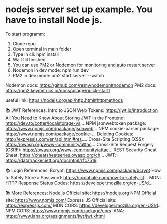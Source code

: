 # nodejs server set up example. You have to install Node js.

To start programm:
1. Clone repo
2. Open terminal in main folder
3. Type in cli: npm install
4. Wait till finished
5. You can use PM2 or Nodemon for monitoring and auto restart server
6. Nodemon in dev mode: npm run dev
7. PM2 in dev mode: pm2 start server --watch

Nodemon docs: https://github.com/remy/nodemon#nodemon
PM2 docs: https://pm2.keymetrics.io/docs/usage/quick-start/

useful link: https://nodejs.org/api/http.html#httpmethods


📚 JWT References:
Intro to JSON Web Tokens: https://jwt.io/introduction
All You Need to Know About Storing JWT in the Frontend: https://dev.to/cotter/localstorage-vs...
NPM jsonwebtoken package: https://www.npmjs.com/package/jsonweb...
NPM cookie-parser package: https://www.npmjs.com/package/cookie-...
Deleting Cookies: http://expressjs.com/en/api.html#res....
Cross-Site Scripting (XSS): https://owasp.org/www-community/attac...
Cross-Site Request Forgery (CSRF): https://owasp.org/www-community/attac...
REST Security Cheat Sheet: https://cheatsheetseries.owasp.org/ch...
JWT: https://datatracker.ietf.org/doc/html/rfc7519

📚 Login References:
Bcrypt: https://www.npmjs.com/package/bcrypt
How to Safely Store a Password: https://codahale.com/how-to-safely-st...
MDN: HTTP Response Status Codes: https://developer.mozilla.org/en-US/d...

📚 More References:
Node.js Official site: https://nodejs.org
NPM Official site: https://www.npmjs.com/
Express JS Official site: https://expressjs.com/
MDN CORS: https://developer.mozilla.org/en-US/d...
NPM CORS: https://www.npmjs.com/package/cors
IANA: https://www.iana.org/assignments/jwt/jwt.xhtml

